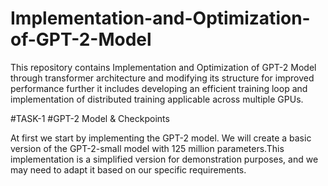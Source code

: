 # Implementation-and-Optimization-of-GPT-2-Model
This repository contains Implementation and Optimization of GPT-2 Model through transformer architecture and modifying its structure for improved performance further it includes developing an efficient training loop and implementation of distributed training applicable across multiple GPUs.

#TASK-1
#GPT-2 Model & Checkpoints 

At first we start by implementing the GPT-2 model. We will create a basic version of the GPT-2-small model with 125 million parameters.This implementation is a simplified version for demonstration purposes, and we may need to adapt it based on our specific requirements.

